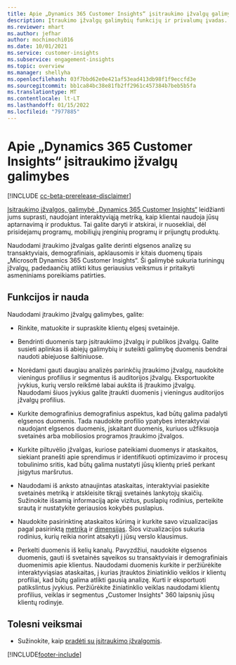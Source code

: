 ```yaml
---
title: Apie „Dynamics 365 Customer Insights“ įsitraukimo įžvalgų galimybes
description: Įtraukimo įžvalgų galimybių funkcijų ir privalumų įvadas.
ms.reviewer: mhart
ms.author: jefhar
author: mochimochi016
ms.date: 10/01/2021
ms.service: customer-insights
ms.subservice: engagement-insights
ms.topic: overview
ms.manager: shellyha
ms.openlocfilehash: 03f7bbd62e0e421af53ead413db98f1f9eccfd3e
ms.sourcegitcommit: bb1ca84bc38e81fb2ff2961c457384b7beb5b5fa
ms.translationtype: MT
ms.contentlocale: lt-LT
ms.lasthandoff: 01/15/2022
ms.locfileid: "7977885"
---
```

# <a name="about-dynamics-365-customer-insights-engagement-insights-capability"></a>Apie „Dynamics 365 Customer Insights“ įsitraukimo įžvalgų galimybes 

[!INCLUDE [cc-beta-prerelease-disclaimer](includes/cc-beta-prerelease-disclaimer.md)]

[Įsitraukimo įžvalgos, galimybė „Dynamics 365 Customer Insights“](https://dynamics.microsoft.com/ai/customer-insights/engagement-insights-capability/) leidžianti jums suprasti, naudojant interaktyviąją metriką, kaip klientai naudoja jūsų aptarnavimą ir produktus. Tai galite daryti ir atskirai, ir nuosekliai, dėl prisidejamų programų, mobiliųjų įrenginių programų ir prijungtų produktų.

Naudodami įtraukimo įžvalgas galite derinti elgsenos analizę su transaktyviais, demografiniais, apklausomis ir kitais duomenų tipais „Microsoft Dynamics 365 Customer Insights“. Ši galimybė sukuria turiningų įžvalgų, padedaančių atlikti kitus geriausius veiksmus ir pritaikyti asmeniniams poreikiams patirties.

## <a name="features-and-benefits"></a>Funkcijos ir nauda

Naudodami įtraukimo įžvalgų galimybes, galite:

- Rinkite, matuokite ir supraskite klientų elgesį svetainėje.

- Bendrinti duomenis tarp įsitraukiimo įžvalgų ir publikos įžvalgų. Galite susieti aplinkas iš abiejų galimybių ir suteikti galimybę duomenis bendrai naudoti abiejuose šaltiniuose.

- Norėdami gauti daugiau analizės parinkčių įtraukimo įžvalgų, naudokite vieningus profilius ir segmentus iš auditorijos įžvalgų. Eksportuokite įvykius, kurių verslo reikšmė labai aukšta iš įtraukimo įžvalgų. Naudodami šiuos įvykius galite įtraukti duomenis į vieningus auditorijos įžvalgų profilius.

- Kurkite demografinius demografinius aspektus, kad būtų galima padalyti elgsenos duomenis. Tada naudokite profilio ypatybes interaktyviai naudojant elgsenos duomenis, įskaitant duomenis, kuriuos užfiksuoja svetainės arba mobiliosios programos įtraukimo įžvalgos.

- Kurkite piltuvėlio įžvalgas, kuriose pateikiami duomenys ir ataskaitos, siekiant pranešti apie sprendimus ir identifikuoti optimizavimo ir procesų tobulinimo sritis, kad būtų galima nustatyti jūsų klientų prieš perkant įsigytus maršrutus. 

-  Naudodami iš anksto atnaujintas ataskaitas, interaktyviai pasiekite svetainės metriką ir atskleisite tikrąjį svetainės lankytojų skaičių. Sužinokite išsamią informaciją apie vizitus, puslapių rodinius, perteikite srautą ir nustatykite geriausios kokybės puslapius.

- Naudokite pasirinktinę ataskaitos kūrimą ir kurkite savo vizualizacijas pagal pasirinktą [metriką](glossary.md) ir [dimensijas](glossary.md). Šios vizualizacijos sukuria rodinius, kurių reikia norint atsakyti į jūsų verslo klausimus.

- Perkelti duomenis iš kelių kanalų. Pavyzdžiui, naudokite elgsenos duomenis, gauti iš svetainės sąveikos su transaktyviais ir demografiniais duomenimis apie klientus. Naudodami duomenis kurkite ir peržiūrėkite interaktyviąsias ataskaitas, į kurias įtrauktos žiniatinklio veiklos ir klientų profiliai, kad būtų galima atlikti gausią analizę. Kurti ir eksportuoti patikslintus įvykius. Peržiūrėkite žiniatinklio veiklas naudodami klientų profilius, veiklas ir segmentus „Customer Insights" 360 laipsnių jūsų klientų rodinyje.

## <a name="next-steps"></a>Tolesni veiksmai

- Sužinokite, kaip [pradėti su įsitraukimo įžvalgomis](get-started.md).


[!INCLUDE[footer-include](../includes/footer-banner.md)]
